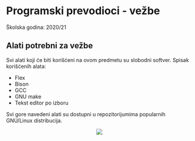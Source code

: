 # Programski prevodioci - vežbe 
Školska godina: 2020/21

<h2>Alati potrebni za vežbe</h2>
  Svi alati koji će biti korišćeni na ovom predmetu su slobodni softver.
  Spisak korišćenih alata:
   <ul>
    <li>Flex</li>
    <li>Bison</li>
    <li>GCC</li>
    <li>GNU make</li>
    <li>Tekst editor po izboru</li>
   </ul>
Svi gore navedeni alati su dostupni u repozitorijumima popularnih GNU/Linux distribucija.


<p align="center">
<img src="https://binarymove.com/wp-content/uploads/2018/12/c-compiling.png">
</p>
